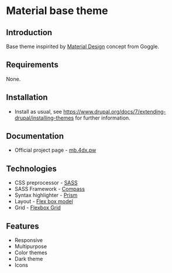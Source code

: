 Material base theme
===================

Introduction
------------

Base theme inspirited by [Material Design](https://design.google.com/) concept from Goggle.

Requirements
------------

None.

Installation
------------

 * Install as usual, see
   https://www.drupal.org/docs/7/extending-drupal/installing-themes
   for further information.

Documentation
-------------

 * Official project page - [mb.4dx.pw](http://mb.4dx.pw/)

Technologies
------------

 * CSS preprocessor - [SASS](http://sass-lang.com)
 * SASS Framework - [Compass](http://compass-style.org)
 * Syntax highlighter - [Prism](http://prismjs.com)
 * Layout - [Flex box model](http://www.w3.org/TR/css3-flexbox)
 * Grid - [Flexbox Grid](http://flexboxgrid.com/)

Features
--------

 * Responsive
 * Multipurpose
 * Color themes
 * Dark theme
 * Icons
